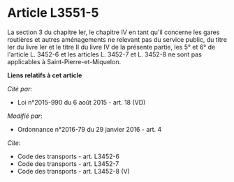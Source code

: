 # Article L3551-5

La section 3 du chapitre Ier, le chapitre IV en tant qu'il concerne les gares routières et autres aménagements ne relevant
pas du service public, du titre Ier du livre Ier et le titre II du livre IV de la présente partie, les 5° et 6° de l'article
L. 3452-6 et les articles L. 3452-7 et L. 3452-8 ne sont pas applicables à Saint-Pierre-et-Miquelon.

**Liens relatifs à cet article**

_Cité par_:

  - Loi n°2015-990 du 6 août 2015 - art. 18 (VD)

_Modifié par_:

  - Ordonnance n°2016-79 du 29 janvier 2016 - art. 4

_Cite_:

  - Code des transports - art. L3452-6
  - Code des transports - art. L3452-7
  - Code des transports - art. L3452-8 (V)
